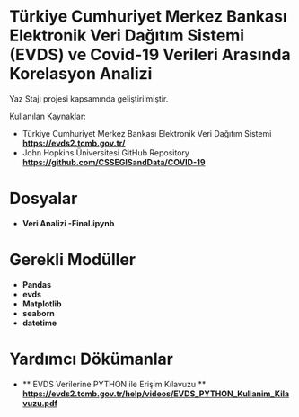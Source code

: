 # Türkiye Cumhuriyet Merkez Bankası Elektronik Veri Dağıtım Sistemi (EVDS) ve Covid-19 Verileri Arasında Korelasyon Analizi

Yaz Stajı projesi kapsamında geliştirilmiştir.  

Kullanılan Kaynaklar:
 - Türkiye Cumhuriyet Merkez Bankası Elektronik Veri Dağıtım Sistemi **https://evds2.tcmb.gov.tr/**
 - John Hopkins Üniversitesi GitHub Repository **https://github.com/CSSEGISandData/COVID-19**

# Dosyalar

 - **Veri Analizi -Final.ipynb**

# Gerekli Modüller

 - **Pandas**
 - **evds**
 - **Matplotlib**
 - **seaborn**
 - **datetime**

# Yardımcı Dökümanlar

- ** EVDS Verilerine PYTHON ile Erişim Kılavuzu ** **https://evds2.tcmb.gov.tr/help/videos/EVDS_PYTHON_Kullanim_Kilavuzu.pdf**
